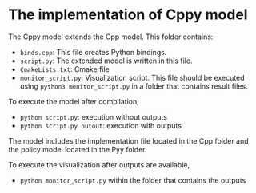 
# The implementation of Cppy model
The Cppy model extends the Cpp model. 
This folder contains:
- `binds.cpp`: This file creates Python bindings. 
- `script.py`: The extended model is written in this file. 
- `CmakeLists.txt`: Cmake file
- `monitor_script.py`: Visualization script. This file should be executed using `python3 monitor_script.py` in a folder that contains result files.

To execute the model after compilation,
- `python script.py`: execution without outputs
- `python script.py outout`: execution with outputs

The model includes the implementation file located in the Cpp folder and the policy model located in the Pyy folder.

To execute the visualization after outputs are available,
- `python monitor_script.py` within the folder that contains the outputs